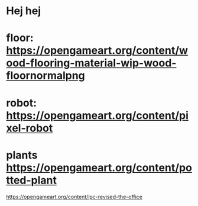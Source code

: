 # Hej hej

# floor: https://opengameart.org/content/wood-flooring-material-wip-wood-floornormalpng

# robot: https://opengameart.org/content/pixel-robot

# plants https://opengameart.org/content/potted-plant

https://opengameart.org/content/lpc-revised-the-office